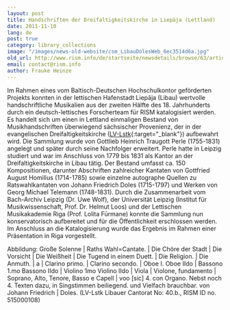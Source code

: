 ```yaml
---
layout: post
title: Handschriften der Dreifaltigkeitskirche in Liepāja (Lettland)
date: 2011-11-10
lang: de
post: true
category: library_collections
image: "/images/news-old-website/csm_LibauDolesWeb_6ec3514d6a.jpg"
old_url: http://www.rism.info/de/startseite/newsdetails/browse/63/article/64/manuscripts-from-the-holy-trinity-cathedral-in-liepaja-latvia.html
email: contact@rism.info
author: Frauke Heinze
---
```


Im Rahmen eines vom Baltisch-Deutschen Hochschulkontor geförderten Projekts konnten in der lettischen Hafenstadt Liepāja (Libau) wertvolle handschriftliche Musikalien aus der zweiten Hälfte des 18. Jahrhunderts durch ein deutsch-lettisches Forscherteam für RISM katalogisiert werden. Es handelt sich um einen in Lettland einmaligen Bestand von Musikhandschriften überwiegend sächsischer Provenienz, der in der evangelischen Dreifaltigkeitskirche ([LV-Lstk](http://opac.rism.info/index.php?id=6&tx_bsbsearch_pi1%5Bsmode%5D=simple&L=0&tx_bsbsearch_pi1%5Bquery%5D%5B0%5D=LV-Lstk&tx_bsbsearch_pi1%5Bsubmit_button%5D=Suche){:target="_blank"}) aufbewahrt wird. Die Sammlung wurde von Gottlieb Heinrich Traugott Perle (1755-1831) angelegt und später durch seine Nachfolger erweitert. Perle hatte in Leipzig studiert und war im Anschluss von 1779 bis 1831 als Kantor an der Dreifaltigkeitskirche in Libau tätig. Der Bestand umfasst ca. 150 Kompositionen, darunter Abschriften zahlreicher Kantaten von Gottfried August Homilius (1714-1785) sowie einzelne autographe Quellen zu Ratswahlkantaten von Johann Friedrich Doles (1715-1797) und Werken von Georg Michael Telemann (1748-1831). Durch die Zusammenarbeit vom Bach-Archiv Leipzig (Dr. Uwe Wolf), der Universität Leipzig (Institut für Musikwissenschaft, Prof. Dr. Helmut Loos) und der Lettischen Musikakademie Riga (Prof. Lolita Fūrmane) konnte die Sammlung nun konservatorisch aufbereitet und für die Öffentlichkeit erschlossen werden. Im Anschluss an die Katalogisierung wurde das Ergebnis im Rahmen einer Präsentation in Riga vorgestellt.


Abbildung: Große Solenne | Raths Wahl=Cantate. | Die Chöre der Stadt | Die Vorsicht | Die Weißheit | Die Tugend in einem Duett. | Die Religion. | Die Anmuth. | a | Clarino primo. | Clarino secondo. | Oboe I. Oboe IIdo | Bassono 1.mo Bassono IIdo | Violino 1mo Violino IIdo | Viola | Violone, fundamento | Soprano, Alto, Tenore, Basso e Capell | voo [sic] 4. con Organo. Nebst noch 4. Texten dazu, in Singstimmen beiliegend. und Vielfach brauchbar. von Johann Friedrich | Doles. (LV-Lstk Libauer Cantorat No: 40.b., RISM ID no. 515000108)